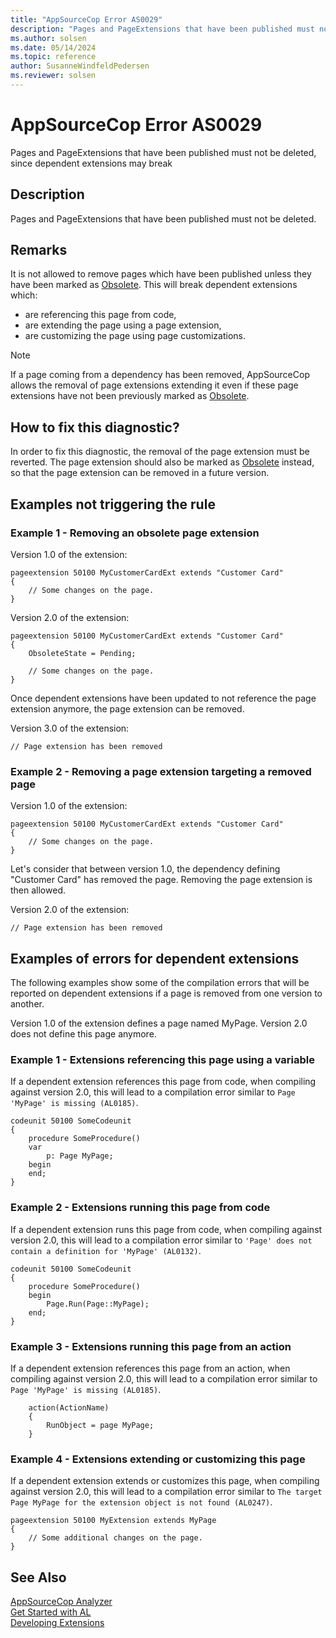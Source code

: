 ```yaml
---
title: "AppSourceCop Error AS0029"
description: "Pages and PageExtensions that have been published must not be deleted."
ms.author: solsen
ms.date: 05/14/2024
ms.topic: reference
author: SusanneWindfeldPedersen
ms.reviewer: solsen
---
```

[//]: # (START>DO_NOT_EDIT)
[//]: # (IMPORTANT:Do not edit any of the content between here and the END>DO_NOT_EDIT.)
[//]: # (Any modifications should be made in the .xml files in the ModernDev repo.)
# AppSourceCop Error AS0029
Pages and PageExtensions that have been published must not be deleted, since dependent extensions may break

## Description
Pages and PageExtensions that have been published must not be deleted.

[//]: # (IMPORTANT: END>DO_NOT_EDIT)

## Remarks

It is not allowed to remove pages which have been published unless they have been marked as [Obsolete](../properties/devenv-obsoletestate-property.md). This will break dependent extensions which:
- are referencing this page from code,
- are extending the page using a page extension,
- are customizing the page using page customizations.

> [!NOTE]  
> If a page coming from a dependency has been removed, AppSourceCop allows the removal of page extensions extending it even if these page extensions have not been previously marked as [Obsolete](../properties/devenv-obsoletestate-property.md).

## How to fix this diagnostic?

In order to fix this diagnostic, the removal of the page extension must be reverted. The page extension should also be marked as [Obsolete](../properties/devenv-obsoletestate-property.md) instead, so that the page extension can be removed in a future version.

## Examples not triggering the rule

### Example 1 - Removing an obsolete page extension

Version 1.0 of the extension:
```AL
pageextension 50100 MyCustomerCardExt extends "Customer Card"
{
    // Some changes on the page.
}
```

Version 2.0 of the extension:
```AL
pageextension 50100 MyCustomerCardExt extends "Customer Card"
{
    ObsoleteState = Pending;

    // Some changes on the page.
}
```

Once dependent extensions have been updated to not reference the page extension anymore, the page extension can be removed.

Version 3.0 of the extension:
```AL
// Page extension has been removed
```

### Example 2 - Removing a page extension targeting a removed page

Version 1.0 of the extension:
```AL
pageextension 50100 MyCustomerCardExt extends "Customer Card"
{
    // Some changes on the page.
}
```

Let's consider that between version 1.0, the dependency defining "Customer Card" has removed the page. Removing the page extension is then allowed.

Version 2.0 of the extension:
```AL
// Page extension has been removed
```

## Examples of errors for dependent extensions

The following examples show some of the compilation errors that will be reported on dependent extensions if a page is removed from one version to another.

Version 1.0 of the extension defines a page named MyPage. Version 2.0 does not define this page anymore.

### Example 1 - Extensions referencing this page using a variable

If a dependent extension references this page from code, when compiling against version 2.0, this will lead to a compilation error similar to `Page 'MyPage' is missing (AL0185)`.

```AL
codeunit 50100 SomeCodeunit
{
    procedure SomeProcedure()
    var
        p: Page MyPage;
    begin
    end;
}
```

### Example 2 - Extensions running this page from code

If a dependent extension runs this page from code, when compiling against version 2.0, this will lead to a compilation error similar to `'Page' does not contain a definition for 'MyPage' (AL0132)`.

```AL
codeunit 50100 SomeCodeunit
{
    procedure SomeProcedure()
    begin
        Page.Run(Page::MyPage);
    end;
}
```

### Example 3 - Extensions running this page from an action

If a dependent extension references this page from an action, when compiling against version 2.0, this will lead to a compilation error similar to `Page 'MyPage' is missing (AL0185)`.

```AL
    action(ActionName)
    {
        RunObject = page MyPage;
    }
```

### Example 4 - Extensions extending or customizing this page

If a dependent extension extends or customizes this page, when compiling against version 2.0, this will lead to a compilation error similar to `The target Page MyPage for the extension object is not found (AL0247)`.

```AL
pageextension 50100 MyExtension extends MyPage
{
    // Some additional changes on the page.
}
```

## See Also  
[AppSourceCop Analyzer](appsourcecop.md)  
[Get Started with AL](../devenv-get-started.md)  
[Developing Extensions](../devenv-dev-overview.md)  
